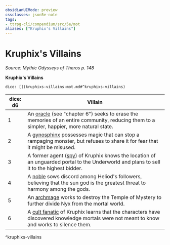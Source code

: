 ```yaml
---
obsidianUIMode: preview
cssclasses: json5e-note
tags:
- ttrpg-cli/compendium/src/5e/mot
aliases: ["Kruphix's Villains"]
---
```

# Kruphix's Villains
*Source: Mythic Odysseys of Theros p. 148* 

**Kruphix's Villains**

`dice: [](kruphixs-villains-mot.md#^kruphixs-villains)`

| dice: d6 | Villain |
|----------|---------|
| 1 | An [oracle](oracle-mot.md) (see "chapter 6") seeks to erase the memories of an entire community, reducing them to a simpler, happier, more natural state. |
| 2 | A [gynosphinx](gynosphinx.md) possesses magic that can stop a rampaging monster, but refuses to share it for fear that it might be misused. |
| 3 | A former agent ([spy](spy.md)) of Kruphix knows the location of an unguarded portal to the Underworld and plans to sell it to the highest bidder. |
| 4 | A [noble](noble.md) sows discord among Heliod's followers, believing that the sun god is the greatest threat to harmony among the gods. |
| 5 | An [archmage](archmage.md) works to destroy the Temple of Mystery to further divide Nyx from the mortal world. |
| 6 | A [cult fanatic](cult-fanatic.md) of Kruphix learns that the characters have discovered knowledge mortals were not meant to know and works to silence them. |
^kruphixs-villains